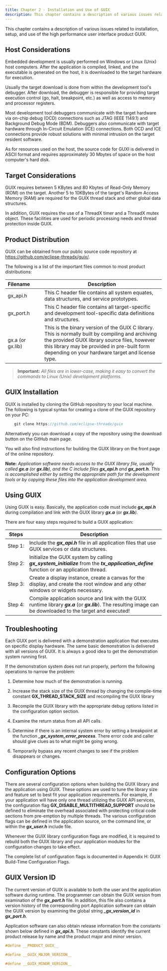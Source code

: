 ```yaml
---
title: Chapter 2 - Installation and Use of GUIX
description: This chapter contains a description of various issues related to installation, setup, and use of the high performance user interface product GUIX.
---
```



This chapter contains a description of various issues related to
installation, setup, and use of the high performance user interface 
product GUIX.  

## Host Considerations

Embedded development is usually performed on Windows or Linux (Unix)
host computers. After the application is compiled, linked, and the
executable is generated on the host, it is downloaded to the target
hardware for execution.

Usually the target download is done from within the development tool's
debugger. After download, the debugger is responsible for providing
target execution control (go, halt, breakpoint, etc.) as well as access
to memory and processor registers.

Most development tool debuggers communicate with the target hardware via
on-chip debug (OCD) connections such as JTAG (IEEE 1149.1) and
Background Debug Mode (BDM). Debuggers also communicate with target
hardware through In-Circuit Emulation (ICE) connections. Both OCD and
ICE connections provide robust solutions with minimal intrusion on the
target resident software.

As for resources used on the host, the source code for GUXI is delivered
in ASCII format and requires approximately 30 Mbytes of space on the
host computer's hard disk.

## Target Considerations

GUIX requires between 5 KBytes and 80 Kbytes of Read-Only Memory (ROM)
on the target. Another 5 to 10KBytes of the target's Random Access Memory (RAM) are required for the GUIX thread stack and other global data structures.

In addition, GUIX requires the use of a ThreadX timer and a ThreadX
mutex object. These facilities are used for periodic processing needs
and thread protection inside GUIX.

## Product Distribution

GUIX can be obtained from our public source code repository at <https://github.com/eclipse-threadx/guix/>.

The following is a list of the important files common to most product distributions:

| Filename&nbsp;&nbsp;&nbsp;&nbsp;&nbsp;&nbsp;&nbsp;| Description   |
| ----------------------- | ------------------------------------------------------------------------------------------------------------------------------------------------------------------------------------------------------------------------------------------------------ |
| gx_api.h        | This C header file contains all system equates, data structures, and service prototypes. |
| gx_port.h       | This C header file contains all target-specific and development tool-specific data definitions and structures.                                                                                                                                         |
| gx.a (or gx.lib) | This is the binary version of the GUIX C library. This is normally built by compiling and archiving the provided GUIX library source files, however this library may be provided in pre-built form depending on your hardware target and license type. |

> **Important:** *All files are in lower-case, making it easy to convert the commands to Linux (Unix) development platforms.*

## GUIX Installation

GUIX is installed by cloning the GitHub repository to your local machine. The following is typical syntax for creating a clone of the GUIX repository on your PC:

```c
    git clone https://github.com/eclipse-threadx/guix
```

Alternatively you can download a copy of the repository using the download button on the GitHub main page.

You will also find instructions for building the GUIX library on the front page of the online repository.

**Note:** *Application software needs access to the GUIX library file, usually called **gx.a** (or **gx.lib**), and the C include files **gx_api.h** and **gx_port.h**. This is accomplished either by setting the appropriate path for the development tools or by copying these files into the application development area.*

## Using GUIX

Using GUIX is easy. Basically, the application code must include ***gx_api.h*** during compilation and link with the GUIX library ***gx.a*** (or ***gx.lib**)*.

There are four easy steps required to build a GUIX
application:

| Steps   | Description    |
| ------- | ------------------------------------------------------------------------------------------------------------------------------------------------------------------ |
| Step&nbsp;1: | Include the ***gx_api.h*** file in all application files that use GUIX services or data structures.                                                               |
| Step&nbsp;2: | Initialize the GUIX system by calling ***gx_system_initialize*** from the ***tx_application_define*** function or an application thread.                       |
| Step&nbsp;3: | Create a display instance, create a canvas for the display, and create the root window and any other windows or widgets necessary.                                 |
| Step&nbsp;4: | Compile application source and link with the GUIX runtime library ***gx.a*** (or ***gx.lib***). The resulting image can be downloaded to the target and executed! |

## Troubleshooting

Each GUIX port is delivered with a demonstration application that
executes on specific display hardware. The same basic demonstration is
delivered with all versions of GUIX. It is always a good idea to get the
demonstration system running first.

If the demonstration system does not run properly, perform the following
operations to narrow the problem:

1. Determine how much of the demonstration is running.

2. Increase the stack size of the GUIX thread by changing the
    compile-time constant **GX_THREAD_STACK_SIZE** and recompiling
    the GUIX library

3. Recompile the GUIX library with the appropriate debug options listed
    in the configuration option section.

4. Examine the return status from all API calls.

5. Determine if there is an internal system error by setting a
    breakpoint at the function ***_gx_system_error_process***. There
    error code and caller should give clues as to what might be going
    wrong.

6. Temporarily bypass any recent changes to see if the problem
    disappears or changes.

## Configuration Options

There are several configuration options when building the GUIX library and the application using GUIX. These options are used to tune the library size and feature set to best fit your application requirements. For example, if your application will have only one thread utilizing the GUIX API services, the configuration flag **GX_DISABLE_MULTITHREAD_SUPPORT** should be defined to eliminate the overhead associated with protecting critical code sections from pre-emption by multiple threads. The various configuration flags can be defined in the application source, on the command line, or within the ***gx_user.h*** include file.

Whenever the GUIX library configuration flags are modified, it is
required to rebuild both the GUIX library and your application modules
for the configuration changes to take effect.

The complete list of configuration flags is documented in Appendix H:
GUIX Build-Time Configuration Flags.

## GUIX Version ID

The current version of GUIX is available to both the user and the
application software during runtime. The programmer can obtain the GUIX version from examination of the ***gx_port.h*** file. In addition, this file also contains a version history of the corresponding port Application software can obtain the GUIX version by examining the global string ***_gx_version_id*** in ***gx_port.h***.

Application software can also obtain release information from the
constants shown below defined in ***gx_api.h**.* These constants
identify the current product release by name and the product major and
minor version.

```C
#define __PRODUCT_GUIX__

#define __GUIX_MAJOR_VERSION__

#define __GUIX_MINOR_VERSION__
```
